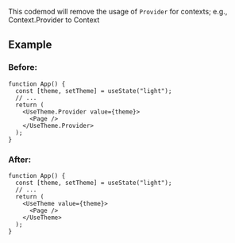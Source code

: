 This codemod will remove the usage of `Provider` for contexts; e.g., Context.Provider to Context

## Example

### Before:

```tsx
function App() {
  const [theme, setTheme] = useState("light");
  // ...
  return (
    <UseTheme.Provider value={theme}>
      <Page />
    </UseTheme.Provider>
  );
}
```

### After:

```tsx
function App() {
  const [theme, setTheme] = useState("light");
  // ...
  return (
    <UseTheme value={theme}>
      <Page />
    </UseTheme>
  );
}
```
